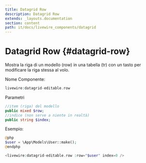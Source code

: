 ```yaml
---
title: Datagrid Row
description: Datagrid Row
extends: _layouts.documentation
section: content
path: it/docs/livewire_components/datagrid
---
```


# Datagrid Row {#datagrid-row}

Mostra la riga di un modello (row) in una tabella (tr) con un tasto per modificare la riga stessa al volo.

Nome Componente:

```php
livewire:datagrid-editable.row
```

Parametri

```php
//item (riga) del modello
public mixed $row;
//indice (non serve a niente in realtà)
public string $index;
```

Esempio:

```php
@php
$user = \App\Models\User::make();
@endphp

<livewire:datagrid-editable.row :row="$user" index=0 />
```

